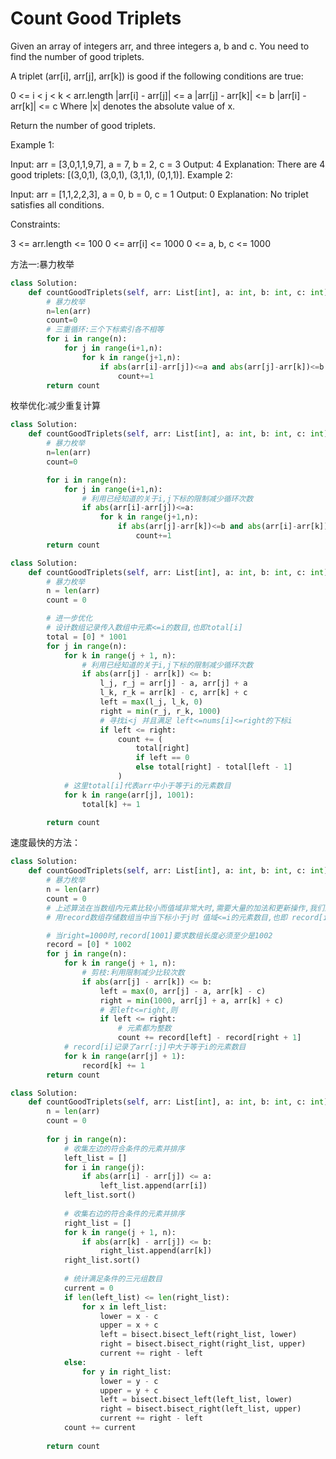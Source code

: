 # Count Good Triplets

Given an array of integers arr, and three integers a, b and c. You need to find the number of good triplets.

A triplet (arr[i], arr[j], arr[k]) is good if the following conditions are true:

0 <= i < j < k < arr.length
|arr[i] - arr[j]| <= a
|arr[j] - arr[k]| <= b
|arr[i] - arr[k]| <= c
Where |x| denotes the absolute value of x.

Return the number of good triplets.

Example 1:

Input: arr = [3,0,1,1,9,7], a = 7, b = 2, c = 3
Output: 4
Explanation: There are 4 good triplets: [(3,0,1), (3,0,1), (3,1,1), (0,1,1)].
Example 2:

Input: arr = [1,1,2,2,3], a = 0, b = 0, c = 1
Output: 0
Explanation: No triplet satisfies all conditions.

Constraints:

3 <= arr.length <= 100
0 <= arr[i] <= 1000
0 <= a, b, c <= 1000

方法一:暴力枚举

```python
class Solution:
    def countGoodTriplets(self, arr: List[int], a: int, b: int, c: int) -> int:
        # 暴力枚举
        n=len(arr)
        count=0
        # 三重循环:三个下标索引各不相等
        for i in range(n):
            for j in range(i+1,n):
                for k in range(j+1,n):
                    if abs(arr[i]-arr[j])<=a and abs(arr[j]-arr[k])<=b and abs(arr[i]-arr[k])<=c:
                        count+=1
        return count
```

枚举优化:减少重复计算

```python
class Solution:
    def countGoodTriplets(self, arr: List[int], a: int, b: int, c: int) -> int:
        # 暴力枚举
        n=len(arr)
        count=0

        for i in range(n):
            for j in range(i+1,n):
                # 利用已经知道的关于i,j下标的限制减少循环次数
                if abs(arr[i]-arr[j])<=a:
                    for k in range(j+1,n):
                        if abs(arr[j]-arr[k])<=b and abs(arr[i]-arr[k])<=c:
                            count+=1
        return count
```


```python
class Solution:
    def countGoodTriplets(self, arr: List[int], a: int, b: int, c: int) -> int:
        # 暴力枚举
        n = len(arr)
        count = 0

        # 进一步优化
        # 设计数组记录传入数组中元素<=i的数目,也即total[i]
        total = [0] * 1001
        for j in range(n):
            for k in range(j + 1, n):
                # 利用已经知道的关于i,j下标的限制减少循环次数
                if abs(arr[j] - arr[k]) <= b:
                    l_j, r_j = arr[j] - a, arr[j] + a
                    l_k, r_k = arr[k] - c, arr[k] + c
                    left = max(l_j, l_k, 0)
                    right = min(r_j, r_k, 1000)
                    # 寻找i<j 并且满足 left<=nums[i]<=right的下标i
                    if left <= right:
                        count += (
                            total[right]
                            if left == 0
                            else total[right] - total[left - 1]
                        )
            # 这里total[i]代表arr中小于等于i的元素数目
            for k in range(arr[j], 1001):
                total[k] += 1

        return count
```

速度最快的方法：

```python
class Solution:
    def countGoodTriplets(self, arr: List[int], a: int, b: int, c: int) -> int:
        # 暴力枚举
        n = len(arr)
        count = 0
        # 上述算法在当数组内元素比较小而值域非常大时,需要大量的加法和更新操作,我们选取另外一种方式
        # 用record数组存储数组当中当下标小于j时 值域<=i的元素数目,也即 record[i]记录了在当前j取值下小于等于i的元素数目

        # 当right=1000时,record[1001]要求数组长度必须至少是1002
        record = [0] * 1002
        for j in range(n):
            for k in range(j + 1, n):
                # 剪枝:利用限制减少比较次数
                if abs(arr[j] - arr[k]) <= b:
                    left = max(0, arr[j] - a, arr[k] - c)
                    right = min(1000, arr[j] + a, arr[k] + c)
                    # 若left<=right,则
                    if left <= right:
                        # 元素都为整数
                        count += record[left] - record[right + 1]
            # record[i]记录了arr[:j]中大于等于i的元素数目
            for k in range(arr[j] + 1):
                record[k] += 1
        return count
```

```python
class Solution:
    def countGoodTriplets(self, arr: List[int], a: int, b: int, c: int) -> int:
        n = len(arr)
        count = 0
        
        for j in range(n):
            # 收集左边的符合条件的元素并排序
            left_list = []
            for i in range(j):
                if abs(arr[i] - arr[j]) <= a:
                    left_list.append(arr[i])
            left_list.sort()
            
            # 收集右边的符合条件的元素并排序
            right_list = []
            for k in range(j + 1, n):
                if abs(arr[k] - arr[j]) <= b:
                    right_list.append(arr[k])
            right_list.sort()
            
            # 统计满足条件的三元组数目
            current = 0
            if len(left_list) <= len(right_list):
                for x in left_list:
                    lower = x - c
                    upper = x + c
                    left = bisect.bisect_left(right_list, lower)
                    right = bisect.bisect_right(right_list, upper)
                    current += right - left
            else:
                for y in right_list:
                    lower = y - c
                    upper = y + c
                    left = bisect.bisect_left(left_list, lower)
                    right = bisect.bisect_right(left_list, upper)
                    current += right - left
            count += current
        
        return count
```
